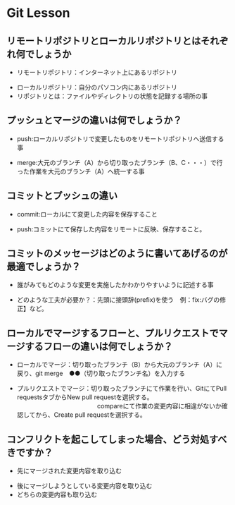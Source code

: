 # Git Lesson

## リモートリポジトリとローカルリポジトリとはそれぞれ何でしょうか
- リモートリポジトリ：インターネット上にあるリポジトリ
* ローカルリポジトリ：自分のパソコン内にあるリポジトリ
* リポジトリとは：ファイルやディレクトリの状態を記録する場所の事

## プッシュとマージの違いは何でしょうか？
- push:ローカルリポジトリで変更したものをリモートリポジトリへ送信する事
* merge:大元のブランチ（A）から切り取ったブランチ（B、C・・・）で行った作業を大元のブランチ（A）へ統一する事



## コミットとプッシュの違い
- commit:ローカルにて変更した内容を保存すること
* push:コミットにて保存した内容をリモートに反映、保存すること。


## コミットのメッセージはどのように書いてあげるのが最適でしょうか？
- 誰がみてもどのような変更を実施したかわかりやすいように記述する事
* どのような工夫が必要か？：先頭に接頭辞(prefix)を使う　例：fix:バグの修正】など。


## ローカルでマージするフローと、プルリクエストでマージするフローの違いは何でしょうか？
- ローカルでマージ：切り取ったブランチ（B）から大元のブランチ（A）に戻り、git merge　●●（切り取ったブランチ名）を入力する
* プルリクエストでマージ：切り取ったブランチにて作業を行い、GitにてPull requestsタブからNew pull requestを選択する。
　　　　　　　　　　　　　compareにて作業の変更内容に相違がないか確認してから、Create pull requestを選択する。


## コンフリクトを起こしてしまった場合、どう対処すべきですか？
- 先にマージされた変更内容を取り込む
* 後にマージしようとしている変更内容を取り込む
* どちらの変更内容も取り込む
